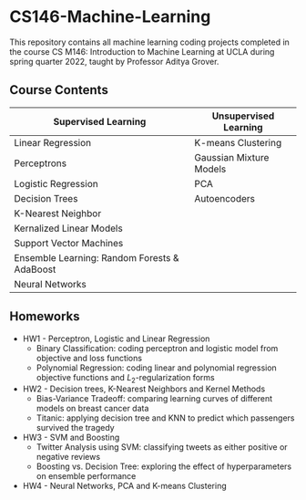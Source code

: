# CS146-Machine-Learning

This repository contains all machine learning coding projects completed in the course CS M146: Introduction to Machine Learning at UCLA during spring quarter 2022, taught by Professor Aditya Grover.

## Course Contents
| Supervised Learning  | Unsupervised Learning |
| ------------- | ------------- |
| Linear Regression  | K-means Clustering  |
| Perceptrons  | Gaussian Mixture Models  |
| Logistic Regression  | PCA  |
| Decision Trees  | Autoencoders  |
| K-Nearest Neighbor  |   |
| Kernalized Linear Models  |   |
| Support Vector Machines  |   |
| Ensemble Learning: Random Forests & AdaBoost  |   |
| Neural Networks  |   |

## Homeworks
- HW1 - Perceptron, Logistic and Linear Regression
  - Binary Classification: coding perceptron and logistic model from objective and loss functions
  - Polynomial Regression: coding linear and polynomial regression objective functions and $L_2$-regularization forms
- HW2 - Decision trees, K-Nearest Neighbors and Kernel Methods
  - Bias-Variance Tradeoff: comparing learning curves of different models on breast cancer data
  - Titanic: applying decision tree and KNN to predict which passengers survived the tragedy
- HW3 - SVM and Boosting
  - Twitter Analysis using SVM: classifying tweets as either positive or negative reviews
  - Boosting vs. Decision Tree: exploring the effect of hyperparameters on ensemble performance 
- HW4 - Neural Networks, PCA and K-means Clustering

